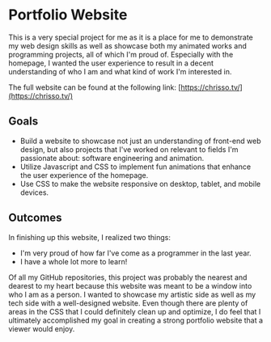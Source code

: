 # Portfolio Website

This is a very special project for me as it is a place for me to demonstrate my web design skills as well as showcase both my animated works and programming projects, all of which I'm proud of. Especially with the homepage, I wanted the user experience to result in a decent understanding of who I am and what kind of work I'm interested in.

The full website can be found at the following link: [https://chrisso.tv/](https://chrisso.tv/)

## Goals

- Build a website to showcase not just an understanding of front-end web design, but also projects that I've worked on relevant to fields I'm passionate about: software engineering and animation.
- Utilize Javascript and CSS to implement fun animations that enhance the user experience of the homepage.
- Use CSS to make the website responsive on desktop, tablet, and mobile devices.

## Outcomes  

In finishing up this website, I realized two things:
- I'm very proud of how far I've come as a programmer in the last year.
- I have a whole lot more to learn!

Of all my GitHub repositories, this project was probably the nearest and dearest to my heart because this website was meant to be a window into who I am as a person. I wanted to showcase my artistic side as well as my tech side with a well-designed website. 
Even though there are plenty of areas in the CSS that I could definitely clean up and optimize, I do feel that I ultimately accomplished my goal in creating a strong portfolio website that a viewer would enjoy.

